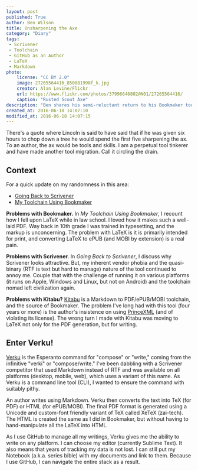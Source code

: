 ```yaml
---
layout: post
published: True
author: Ben Wilson
title: Unsharpening the Axe
category: "Diary"
tags:
 - Scrivener
 - Toolchain
 - GitHub as an Author
 - LaTeX
 - Markdown
photo:
    license: "CC BY 2.0"
    image: 27265564416_850881998f_k.jpg
    creator: Alan Levine/Flickr
    url: https://www.flickr.com/photos/37996646802@N01/27265564416/
    caption: "Rusted Scout Axe"
description: "Ben shares his semi-reluctant return to his Bookmaker toolchain now called 'Verku'"
created_at: 2016-06-18 14:07:10
modified_at: 2016-06-18 14:07:15
---
```


There's a quote where Lincoln is said to have said that if he was given six hours to chop down a tree he would spend the first five sharpening the ax. To an author, the ax would be tools and skills. I am a perpetual tool tinkerer and have made another tool migration. Call it circling the drain.

<!-- more -->

## Context

For a quick update on my randomness in this area:

* [Going Back to Scrivener](/diary/going-back-to-scrivener/)
* [My Toolchain Using Bookmaker](/technology/toolchain/)

**Problems with Bookmaker.** In *My Toolchain Using Bookmaker*, I recount how I fell upon LaTeX while in law school. I loved how it makes such a well-laid PDF. Way back in 10th grade I was trained in typesetting, and the markup is unconcerning. The problem with LaTeX is it is primarily intended for print, and converting LaTeX to ePUB (and MOBI by extension) is a real pain.

**Problems with Scrivener.** In *Going Back to Scrivener*, I discuss why Scrivener looks attractive. But, my inherent vendor phobia and the quasi-binary (RTF is text but hard to manage) nature of the tool continued to annoy me. Couple that with the challenge of running it on various platforms (it runs on Apple, Windows and Linux, but not on Android) and the toolchain nomad left civilization again.

**Problems with Kitabu?** [Kitabu](https://github.com/fnando/kitabu) is a Markdown to PDF/ePUB/MOBI toolchain, and the source of Bookmaker. The problem I've long had with this tool (four years or more) is the author's insistence on using [PrinceXML](http://www.princexml.com/) (and of violating its license). The wrong turn I made with Kitabu was moving to LaTeX not only for the PDF generation, but for writing.

## Enter Verku!

[Verku](https://github.com/Merovex/verku) is the Esperanto command for "compose" or "write," coming from the infinitive "verki" or "compose/write." I've been dabbling with a Scrivener competitor that used Markdown instead of RTF and was available on all platforms (desktop, mobile, web), which uses a variant of this name. As Verku is a command line tool (CLI), I wanted to ensure the command with suitably pithy.

An author writes using Markdown. Verku then converts the text into TeX (for PDF) or HTML (for ePUB/MOBI). The final PDF format is generated using a Unicode and custom-font friendly variant of TeX called XeTeX (zai-tech). The HTML is created the same as I did in Bookmaker, but without having to hand-manipulate all the LaTeX into HTML.

As I use GitHub to manage all my writings, Verku gives me the ability to write on any platform. I can choose my editor (currently Sublime Text). It also means that years of tracking my data is not lost. I can still put my Notebook (a.k.a. series bible) with my documents and link to them. Because I use GitHub, I can navigate the entire stack as a result.

